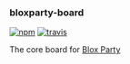 ### bloxparty-board

[![npm][npm-image]][npm-url]
[![travis][travis-image]][travis-url]

[npm-image]: https://img.shields.io/npm/v/bloxparty-board.svg?style=flat-square
[npm-url]: https://www.npmjs.com/package/bloxparty-board
[travis-image]: https://img.shields.io/travis/kvnneff/bloxparty-board.svg?style=flat-square
[travis-url]: https://travis-ci.org/kvnneff/bloxparty-board

The core board for [Blox Party](https://github.com/kvnneff/bloxparty)